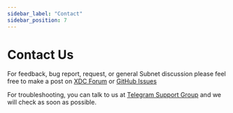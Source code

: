 ```yaml
---
sidebar_label: "Contact"
sidebar_position: 7
---
```


# Contact Us

For feedback, bug report, request, or general Subnet discussion please feel free to make a post on [XDC Forum](https://forum.xinfin.org/) or [GitHub Issues](https://github.com/XinFinOrg/XDC-Subnet/issues)


For troubleshooting, you can talk to us at [Telegram Support Group](./deployment/3_troubleshooting.md#telegram-troubleshooting-support-group) and we will check as soon as possible.